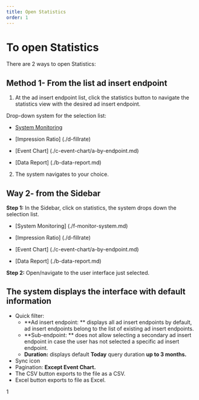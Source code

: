 ```yaml
---
title: Open Statistics
order: 1
---
```


# To open Statistics

There are 2 ways to open Statistics:

## Method 1- From the list ad insert endpoint

1. At the ad insert endpoint list, click the statistics button to navigate the statistics view with the desired ad insert endpoint.

Drop-down system for the selection list:

- [System Monitoring](./f-monitor-system.md)

- [Impression Ratio] (./d-fillrate)

- [Event Chart] (./c-event-chart/a-by-endpoint.md)

- [Data Report] (./b-data-report.md)

2. The system navigates to your choice.

## Way 2- from the Sidebar

**Step 1:** In the Sidebar, click on statistics, the system drops down the selection list.

- [System Monitoring] (./f-monitor-system.md)

- [Impression Ratio] (./d-fillrate)

- [Event Chart] (./c-event-chart/a-by-endpoint.md)

- [Data Report] (./b-data-report.md)

**Step 2:**
Open/navigate to the user interface just selected.

## The system displays the interface with default information

- Quick filter:
  - \*\*Ad insert endpoint: \*\* displays all ad insert endpoints by default, ad insert endpoints belong to the list of existing ad insert endpoints.
  - \*\*Sub-endpoint: \*\* does not allow selecting a secondary ad insert endpoint in case the user has not selected a specific ad insert endpoint.
  - **Duration:** displays default **Today** query duration **up to 3 months.**
- Sync icon
- Pagination: **Except Event Chart.**
- The CSV button exports to the file as a CSV.
- Excel button exports to file as Excel.

1
